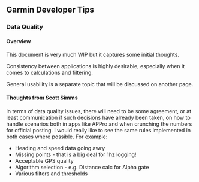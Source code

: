 ## Garmin Developer Tips

### Data Quality

#### Overview

This document is very much WIP but it captures some initial thoughts.

Consistency between applications is highly desirable, especially when it comes to calculations and filtering.

General usability is a separate topic that will be discussed on another page.



#### Thoughts from Scott Simms

In terms of data quality issues, there will need to be some agreement, or at least communication if such decisions have already been taken, on how to handle scenarios both in apps like APPro and when crunching the numbers for official posting. I would really like to see the same rules implemented in both cases where possible. For example: 

- Heading and speed data going awry  
- Missing points - that is a big deal for 1hz logging! 
- Acceptable GPS quality 
- Algorithm selection - e.g. Distance calc for Alpha gate 
- Various filters and thresholds 

